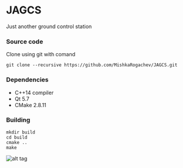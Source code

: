# JAGCS
Just another ground control station

### Source code
Clone using git with comand
```
git clone --recursive https://github.com/MishkaRogachev/JAGCS.git
```

### Dependencies
 
  * C++14 compiler
  * Qt 5.7
  * CMake 2.8.11

### Building 
```
mkdir build
cd build
cmake ..
make
```
![alt tag](https://raw.githubusercontent.com/MishkaRogachev/JAGCS/master/ui.png)
